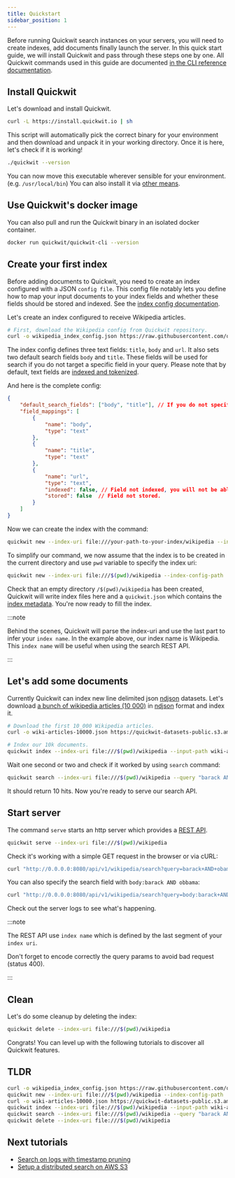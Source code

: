 ```yaml
---
title: Quickstart
sidebar_position: 1
---
```


Before running Quickwit search instances on your servers, you will need to create indexes, add documents finally launch the server. In this quick start guide, we will install Quickwit and pass through these steps one by one. All Quickwit commands used in this guide are documented [in the CLI reference documentation](../reference/cli.md).

## Install Quickwit

Let's download and install Quickwit.

```bash
curl -L https://install.quickwit.io | sh
```

This script will automatically pick the correct binary for your environment and then download and unpack it in your working directory.
Once it is here, let's check if it is working!

```bash
./quickwit --version
```

You can now move this executable wherever sensible for your environment. (e.g. `/usr/local/bin`)
You can also install it via [other means](installation.md).

## Use Quickwit's docker image

You can also pull and run the Quickwit binary in an isolated docker container.

```bash
docker run quickwit/quickwit-cli --version
```

## Create your first index

Before adding documents to Quickwit, you need to create an index configured with a JSON `config file`. This config file notably lets you define how to map your input documents to your index fields and whether these fields should be stored and indexed. See the [index config documentation](../reference/index-config.md).

Let's create an index configured to receive Wikipedia articles.

```bash
# First, download the Wikipedia config from Quickwit repository.
curl -o wikipedia_index_config.json https://raw.githubusercontent.com/quickwit-inc/quickwit/main/examples/index_configs/wikipedia_index_config.json
```

The index config defines three text fields: `title`, `body` and `url`. It also sets two default search fields `body` and `title`. These fields will be used for search if you do not target a specific field in your query. Please note that by default, text fields are [indexed and tokenized](../reference/index-config.md).

And here is the complete config:

```json title="wikipedia_index_config.json"
{
    "default_search_fields": ["body", "title"], // If you do not specify fields in your query, those fields will be used. 
    "field_mappings": [
        {
            "name": "body",
            "type": "text"
        },
        {
            "name": "title",
            "type": "text"
        },
        {
            "name": "url",
            "type": "text",
            "indexed": false, // Field not indexed, you will not be able to search on this field.
            "stored": false  // Field not stored. 
        }
    ]
}
```

Now we can create the index with the command:

```bash
quickwit new --index-uri file:///your-path-to-your-index/wikipedia --index-config-path ./wikipedia_index_config.json
```

To simplify our command, we now assume that the index is to be created in the current directory and use `pwd` variable to specify the index uri:

```bash
quickwit new --index-uri file:///$(pwd)/wikipedia --index-config-path ./wikipedia_index_config.json
```

Check that an empty directory `/$(pwd)/wikipedia` has been created, Quickwit will write index files here and a `quickwit.json` which contains the [index metadata](../overview/architecture.md#index-metadata).
You're now ready to fill the index.


:::note

Behind the scenes, Quickwit will parse the index-uri and use the last part to infer your `index name`. In the example above, our index name is Wikipedia. This `index name` will be useful when using the search REST API.

:::


## Let's add some documents

Currently Quickwit can index new line delimited json [ndjson](http://ndjson.org/) datasets.
Let's download [a bunch of wikipedia articles (10 000)](https://quickwit-datasets-public.s3.amazonaws.com/wiki-articles-10000.json) in [ndjson](http://ndjson.org/) format and index it.

```bash
# Download the first 10_000 Wikipedia articles.
curl -o wiki-articles-10000.json https://quickwit-datasets-public.s3.amazonaws.com/wiki-articles-10000.json

# Index our 10k documents.
quickwit index --index-uri file:///$(pwd)/wikipedia --input-path wiki-articles-10000.json
```

Wait one second or two and check if it worked by using `search` command:

```bash
quickwit search --index-uri file:///$(pwd)/wikipedia --query "barack AND obama"
```

It should return 10 hits. Now you're ready to serve our search API.


## Start server

The command `serve` starts an http server which provides a [REST API](../reference/search-api.md).

```bash
quickwit serve --index-uri file:///$(pwd)/wikipedia
```

Check it's working with a simple GET request in the browser or via cURL:
```bash
curl "http://0.0.0.0:8080/api/v1/wikipedia/search?query=barack+AND+obama"
```

You can also specify the search field with `body:barack AND obbama`:
```bash
curl "http://0.0.0.0:8080/api/v1/wikipedia/search?query=body:barack+AND+obama"
```

Check out the server logs to see what's happening.


:::note

The REST API use `index name` which is defined by the last segment of your `index uri`.

Don't forget to encode correctly the query params to avoid bad request (status 400).

:::


## Clean

Let's do some cleanup by deleting the index:

```bash
quickwit delete --index-uri file:///$(pwd)/wikipedia
```

Congrats! You can level up with the following tutorials to discover all Quickwit features.


## TLDR

```bash
curl -o wikipedia_index_config.json https://raw.githubusercontent.com/quickwit-inc/quickwit/main/examples/index_configs/wikipedia_index_config.json
quickwit new --index-uri file:///$(pwd)/wikipedia --index-config-path ./wikipedia_index_config.json
curl -o wiki-articles-10000.json https://quickwit-datasets-public.s3.amazonaws.com/wiki-articles-10000.json
quickwit index --index-uri file:///$(pwd)/wikipedia --input-path wiki-articles-10000.json
quickwit search --index-uri file:///$(pwd)/wikipedia --query "barack AND obama"
quickwit delete --index-uri file:///$(pwd)/wikipedia
```


## Next tutorials

- [Search on logs with timestamp pruning](../tutorials/tutorial-hdfs-logs.md)
- [Setup a distributed search on AWS S3](../tutorials/tutorial-hdfs-logs-distributed-search-aws-s3.md)


